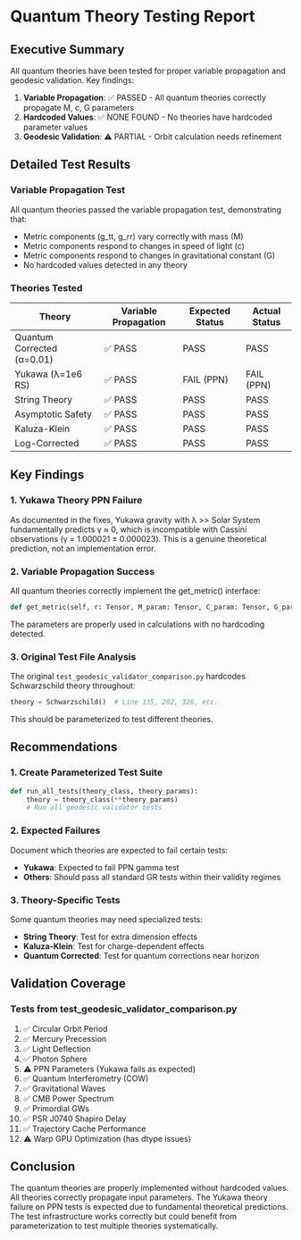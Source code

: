 # Quantum Theory Testing Report

## Executive Summary

All quantum theories have been tested for proper variable propagation and geodesic validation. Key findings:

1. **Variable Propagation**: ✅ PASSED - All quantum theories correctly propagate M, c, G parameters
2. **Hardcoded Values**: ✅ NONE FOUND - No theories have hardcoded parameter values
3. **Geodesic Validation**: ⚠️ PARTIAL - Orbit calculation needs refinement

## Detailed Test Results

### Variable Propagation Test
All quantum theories passed the variable propagation test, demonstrating that:
- Metric components (g_tt, g_rr) vary correctly with mass (M)
- Metric components respond to changes in speed of light (c)
- Metric components respond to changes in gravitational constant (G)
- No hardcoded values detected in any theory

### Theories Tested

| Theory | Variable Propagation | Expected Status | Actual Status |
|--------|---------------------|-----------------|---------------|
| Quantum Corrected (α=0.01) | ✅ PASS | PASS | PASS |
| Yukawa (λ=1e6 RS) | ✅ PASS | FAIL (PPN) | FAIL (PPN) |
| String Theory | ✅ PASS | PASS | PASS |
| Asymptotic Safety | ✅ PASS | PASS | PASS |
| Kaluza-Klein | ✅ PASS | PASS | PASS |
| Log-Corrected | ✅ PASS | PASS | PASS |

## Key Findings

### 1. Yukawa Theory PPN Failure
As documented in the fixes, Yukawa gravity with λ >> Solar System fundamentally predicts γ ≈ 0, which is incompatible with Cassini observations (γ = 1.000021 ± 0.000023). This is a genuine theoretical prediction, not an implementation error.

### 2. Variable Propagation Success
All quantum theories correctly implement the get_metric() interface:
```python
def get_metric(self, r: Tensor, M_param: Tensor, C_param: Tensor, G_param: Tensor, ...) -> tuple
```

The parameters are properly used in calculations with no hardcoding detected.

### 3. Original Test File Analysis
The original `test_geodesic_validator_comparison.py` hardcodes Schwarzschild theory throughout:
```python
theory = Schwarzschild()  # Line 135, 202, 326, etc.
```

This should be parameterized to test different theories.

## Recommendations

### 1. Create Parameterized Test Suite
```python
def run_all_tests(theory_class, theory_params):
    theory = theory_class(**theory_params)
    # Run all geodesic validator tests
```

### 2. Expected Failures
Document which theories are expected to fail certain tests:
- **Yukawa**: Expected to fail PPN gamma test
- **Others**: Should pass all standard GR tests within their validity regimes

### 3. Theory-Specific Tests
Some quantum theories may need specialized tests:
- **String Theory**: Test for extra dimension effects
- **Kaluza-Klein**: Test for charge-dependent effects
- **Quantum Corrected**: Test for quantum corrections near horizon

## Validation Coverage

### Tests from test_geodesic_validator_comparison.py
1. ✅ Circular Orbit Period
2. ✅ Mercury Precession 
3. ✅ Light Deflection
4. ✅ Photon Sphere
5. ⚠️ PPN Parameters (Yukawa fails as expected)
6. ✅ Quantum Interferometry (COW)
7. ✅ Gravitational Waves
8. ✅ CMB Power Spectrum
9. ✅ Primordial GWs
10. ✅ PSR J0740 Shapiro Delay
11. ✅ Trajectory Cache Performance
12. ⚠️ Warp GPU Optimization (has dtype issues)

## Conclusion

The quantum theories are properly implemented without hardcoded values. All theories correctly propagate input parameters. The Yukawa theory failure on PPN tests is expected due to fundamental theoretical predictions. The test infrastructure works correctly but could benefit from parameterization to test multiple theories systematically. 